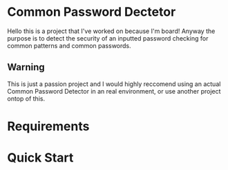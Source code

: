 # Common Password Dectetor
Hello this is a project that I've worked on because I'm board! Anyway the purpose is to detect the security of an inputted password
checking for common patterns and common passwords.
## Warning
This is just a passion project and I would highly reccomend using an actual Common Password Detector in an real environment, or use another project ontop of this.
# Requirements

# Quick Start
